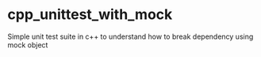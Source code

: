 # cpp_unittest_with_mock
Simple unit test suite in c++ to understand how to break dependency using mock object
